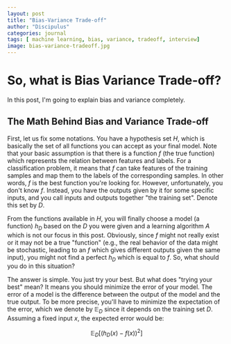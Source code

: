 ```yaml
---
layout: post
title: "Bias-Variance Trade-off"
author: "Discipulus"
categories: journal
tags: [ machine learning, bias, variance, tradeoff, interview]
image: bias-variance-tradeoff.jpg
---
```


# So, what is Bias Variance Trade-off?

In this post, I'm going to explain bias and variance completely.

## The Math Behind Bias and Variance Trade-off

First, let us fix some notations. You have a hypothesis set $H$, which is basically the set of all functions you can accept as your final model. Note that your basic assumption is that there is a function $f$ (the true function) which represents the relation between features and labels. For a classification problem, it means that $f$ can take features of the training samples and map them to the labels of the corresponding samples. In other words, $f$ is the best function you're looking for. However, unfortunately, you don't know $f$. Instead, you have the outputs given by it for some specific inputs, and you call inputs and outputs together "the training set". Denote this set by $D$.

From the functions available in $H$, you will finally choose a model (a function) $h_D$ based on the $D$ you were given and a learning algorithm $A$ which is not our focus in this post. Obviously, since $f$ might not really exist or it may not be a true "function" (e.g., the real behavior of the data might be stochastic, leading to an $f$ which gives different outputs given the same input), you might not find a perfect $h_D$ which is equal to $f$. So, what should you do in this situation?

The answer is simple. You just try your best. But what does "trying your best" mean? It means you should minimize the error of your model. The error of a model is the difference between the output of the model and the true output. To be more precise, you'll have to minimize the expectation of the error, which we denote by $\mathbb{E}_D$ since it depends on the training set $D$. Assuming a fixed input $x$, the expected error would be:

$$ \mathbb{E}_D[(h_D(x) - f(x))^2] $$